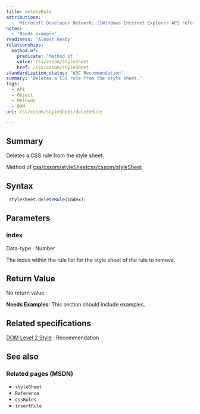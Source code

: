 ```yaml
---
title: deleteRule
attributions:
  - 'Microsoft Developer Network: [[Windows Internet Explorer API reference](http://msdn.microsoft.com/en-us/library/ie/hh828809%28v=vs.85%29.aspx) Article]'
notes:
  - 'Needs example'
readiness: 'Almost Ready'
relationships:
  method_of:
    predicate: 'Method of '
    value: css/cssom/styleSheet
    href: /css/cssom/styleSheet
standardization_status: 'W3C Recommendation'
summary: 'Deletes a CSS rule from the style sheet.'
tags:
  - API
  - Object
  - Methods
  - DOM
uri: css/cssom/styleSheet/deleteRule

---
```

## Summary

Deletes a CSS rule from the style sheet.

Method of [css/cssom/styleSheet](/css/cssom/styleSheet)[css/cssom/styleSheet](/css/cssom/styleSheet)

## Syntax

``` js
 stylesheet.deleteRule(index);
```

## Parameters

### index

 Data-type
:   Number

 The index within the rule list for the style sheet of the rule to remove.

## Return Value

No return value

**Needs Examples**: This section should include examples.

## Related specifications

[DOM Level 2 Style](http://www.w3.org/TR/2000/REC-DOM-Level-2-Style-20001113/css.html)
:   Recommendation

## See also

### Related pages (MSDN)

-   `styleSheet`
-   `Reference`
-   `cssRules`
-   `insertRule`
